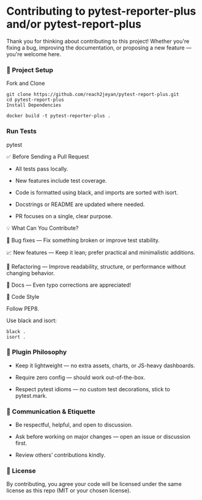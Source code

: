 # Contributing to pytest-reporter-plus and/or pytest-report-plus

Thank you for thinking about contributing to this project! Whether you're fixing a bug, improving the documentation, or proposing a new feature — you're welcome here.

### 📁 Project Setup

Fork and Clone
```
git clone https://github.com/reach2jeyan/pytest-report-plus.git
cd pytest-report-plus
Install Dependencies
```

```
docker build -t pytest-reporter-plus . 
```

### Run Tests

pytest

✅ Before Sending a Pull Request
 - All tests pass locally.

 - New features include test coverage.

 - Code is formatted using black, and imports are sorted with isort.

 - Docstrings or README are updated where needed.

 - PR focuses on a single, clear purpose.

💡 What Can You Contribute?

🐛 Bug fixes — Fix something broken or improve test stability.

📈 New features — Keep it lean; prefer practical and minimalistic additions.

🧹 Refactoring — Improve readability, structure, or performance without changing behavior.

📝 Docs — Even typo corrections are appreciated!

🧪 Code Style

Follow PEP8.

Use black and isort:
```
black .
isort .
```

### 🧰 Plugin Philosophy

- Keep it lightweight — no extra assets, charts, or JS-heavy dashboards.

- Require zero config — should work out-of-the-box.

- Respect pytest idioms — no custom test decorations, stick to pytest.mark.

### 💬 Communication & Etiquette

- Be respectful, helpful, and open to discussion.

- Ask before working on major changes — open an issue or discussion first.

- Review others’ contributions kindly.

### 📜 License
By contributing, you agree your code will be licensed under the same license as this repo (MIT or your chosen license).


